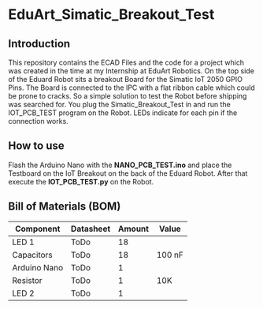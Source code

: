 # EduArt_Simatic_Breakout_Test

## Introduction

This repository contains the ECAD Files and the code for a project which was created in the time at my Internship at EduArt Robotics. On the top side of the Eduard Robot sits a breakout Board for the Simatic IoT 2050 GPIO Pins. The Board is connected to the IPC with a flat ribbon cable which could be prone to cracks. So a simple solution to test the Robot before shipping was searched for. You plug the Simatic_Breakout_Test in and run the IOT_PCB_TEST program on the Robot. LEDs indicate for each pin if the connection works.

## How to use

Flash the Arduino Nano with the **NANO_PCB_TEST.ino** and place the Testboard on the IoT Breakout on the back of the Eduard Robot. After that execute the **IOT_PCB_TEST.py** on the Robot.

## Bill of Materials (BOM)

| Component    | Datasheet | Amount | Value  |
| ------------ | --------- | ------ | ------ |
| LED 1        | ToDo      | 18     |        |
| Capacitors   | ToDo      | 18     | 100 nF |
| Arduino Nano | ToDo      | 1      |        |
| Resistor     | ToDo      | 1      | 10K    |
| LED 2        | ToDo      | 1      |        |
